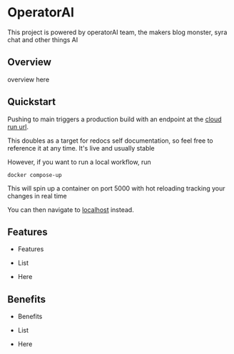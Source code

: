# OperatorAI

This project is powered by operatorAI team, the makers blog monster, syra chat and other things AI

## Overview

overview here

## Quickstart

Pushing to main triggers a production build with an endpoint at the [cloud run url](https://actions-workflow-manager-vdehtppbwq-uc.a.run.app/redoc).

This doubles as a target for redocs self documentation, so feel free to reference it at any time. It's live and usually stable

However, if you want to run a local workflow, run

```
docker compose-up
```

This will spin up a container on port 5000 with hot reloading tracking your changes in real time

You can then navigate to [localhost](http://127.0.0.1:5000/redoc) instead.

## Features

- Features

- List

- Here

## Benefits

- Benefits

- List

- Here
